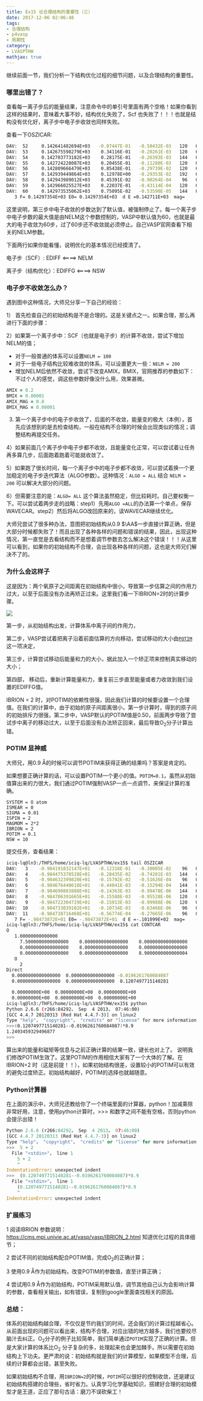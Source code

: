 ```yaml
---
title: Ex15 论合理结构的重要性（三）
date: 2017-12-06 02:06:48
tags: 
- 合理结构
- p4vasp
- 周期性
category:
- LVASPTHW
mathjax: true
---
```




继续前面一节，我们分析一下结构优化过程的细节问题，以及合理结构的重要性。



### 哪里出错了？

查看每一离子步后的能量结果，注意命令中的单引号里面有两个空格！如果你看到这样的结果时，意味着大事不妙，结构优化失败了，Scf 也失败了！！！也就是结构没有优化好，离子步中电子步收敛也同样失败。




查看一下OSZICAR:

```bash
DAV:  52     0.142641482694E+03   -0.87447E-01   -0.50432E-03   120   0.175E-01    0.188E+00
DAV:  53     0.142675598279E+03    0.34116E-01   -0.20261E-03   120   0.869E-02    0.185E+00
DAV:  54     0.142703773182E+03    0.28175E-01   -0.26393E-03   144   0.121E-01    0.190E+00
DAV:  55     0.142724228087E+03    0.20455E-01   -0.11280E-03   120   0.795E-02    0.193E+00
DAV:  56     0.142809666479E+03    0.85438E-01   -0.29739E-02   120   0.433E-01    0.211E+00
DAV:  57     0.142939449864E+03    0.12978E+00   -0.29353E-02   192   0.367E-01    0.196E+00
DAV:  58     0.142943989012E+03    0.45391E-02   -0.90264E-04    96   0.810E-02    0.193E+00
DAV:  59     0.142966025527E+03    0.22037E-01   -0.43114E-04   120   0.704E-02    0.196E+00
DAV:  60     0.142973535062E+03    0.75095E-02   -0.53590E-05   144   0.234E-02
   3 F= 0.14297354E+03 E0= 0.14297354E+03  d E =0.142711E+03  mag=     0.0441
```



这里说明，第三步中电子收敛的步数达到了默认值，被强制停止了。每一个离子步中电子步数的最大值是由NELM这个参数控制的，VASP中默认值为60，也就是最大的电子收敛为60步，过了60步还不收敛就必须停止。自己VASP官网查看下相关的NELM参数。

下面两行如果你能看懂，说明优化的基本情况已经摸清了。

 

电子步（SCF）: EDIFF <====> NELM 

离子步（结构优化）：EDIFFG <====> NSW

 

### 电子步不收敛怎么办？

遇到图中这种情况，大师兄分享一下自己的经验：

1） 首先检查自己的初始结构是不是合理的。这是关键点之一。如果合理，那么再进行下面的步骤：

2）如果第一个离子步中：SCF（也就是电子步）的计算不收敛，尝试下增加NELM的值；

* 对于一般普通的体系可以设置`NELM = 100`
* 对于一些电子结构比较难收敛的体系，可以设置更大一些：`NELM = 200`
* 增加NELM后依然不收敛，尝试下改变AMIX，BMIX，官网推荐的参数如下：不过个人的感觉，调这些参数好像没什么用，效果甚微。

```fortran
AMIX = 0.2
BMIX = 0.00001
AMIX_MAG = 0.8
BMIX_MAG = 0.00001
```

3) 第一个离子步中的电子步收敛了，后面的不收敛，能量变的极大（本例），首先应该想到的是去检查结构，一般在结构不合理的时候会出现类似的情况；调整结构再提交任务。

4）如果前面几个离子步中电子步都不收敛，且能量变化正常，可以尝试着让任务再多算几步，后面跑着跑着可能就收敛了。

5）如果跑了很长时间，每一个离子步中的电子步都不收敛，可以尝试着换一个更加稳定的电子步迭代算法（ALGO参数）。这种情况：`ALGO = ALL`  结合 `NELM = 200` 可以解决大部分的问题。

6）但需要注意的是：`ALGO= ALL` 这个算法虽然稳定，但比较耗时。自己要权衡一下。可以尝试着两步走的战略：step1）先用`ALGO =ALL`的办法算一个单点，保存WAVECAR。step2）然后将ALGO改回原来的，读WAVECAR继续优化。



大师兄尝试了很多种办法，意图把初始结构从0.9 $\AA$一步直接计算正确，但是大部分时候都失败了！而且出现了各种各样的问题和错误的结果，因此，出现这种情况，第一直觉是去看结构而不是想着调节参数去怎么解决这个错误！！！从这里可以看到，如果你的初始结构不合理，会出现各种各样的问题，这也是大师兄们解决不了的。

 

### 为什么会这样子

这是因为：两个氧原子之间距离在初始结构中很小，导致第一步估算之间的作用力过大，以至于后面没有办法再矫正过来。这里我们看一下IBRION=2时的计算步骤。

 ![](ex15/ex15-1.jpeg)



第一步，从初始结构出发，计算体系中离子间的作用力，

第二步，VASP尝试着把离子沿着前面估算的方向移动，尝试移动的大小由[`POTIM`](https://cms.mpi.univie.ac.at/wiki/index.php/POTIM)这一项决定，

第三步，计算尝试移动后能量和力的大小，据此加入一个矫正项来控制真实移动的大小；

第四部， 移动后，重新计算能量和力，重复前三步直至能量或者力收敛到我们设置的EDIFFG值。

 

IBRION = 2 时，对POTIM的依赖性很强，因此我们计算的时候要设置一个合理值。在我们的计算中，由于初始的原子间距离很小，第一步计算时，得到的原子间的初始排斥力很强，第二步中，VASP默认的POTIM值是0.50，前面两步导致了尝试步中离子的移动过大，以至于后面没有办法矫正回来，最后导致O$_2$分子计算出错。



### POTIM 显神威

大师兄，用0.9 Å的时候可以调节POTIM来获得正确的结果吗？答案是肯定的。

如果想要正确计算的话，可以设置POTIM一个更小的值。`POTIM=0.1`，虽然从初始值算出来的力很大，我们通过POTIM强制VASP一点一点调节，来保证计算的准确。

```
SYSTEM = O atom
ISMEAR = 0
SIGMA = 0.01
ISPIN = 2
MAGMOM = 2*2
IBRION = 2
POTIM = 0.1
NSW = 10
```

提交任务，查看结果：

```bash
iciq-lq@ln3:/THFS/home/iciq-lq/LVASPTHW/ex15$ tail OSZICAR
DAV:   3    -0.984191032147E+01   -0.12318E-01   -0.38005E-02    96   0.891E-01    0.516E-01
DAV:   4    -0.984475378528E+01   -0.28435E-02   -0.74281E-03   144   0.367E-01    0.198E-01
DAV:   5    -0.984632399820E+01   -0.15702E-02   -0.51626E-04    96   0.101E-01    0.914E-02
DAV:   6    -0.984676440618E+01   -0.44041E-03   -0.15294E-04   144   0.511E-02    0.169E-02
DAV:   7    -0.984690803808E+01   -0.14363E-03   -0.99478E-06   144   0.122E-02    0.829E-03
DAV:   8    -0.984706391665E+01   -0.15588E-03   -0.95528E-06   120   0.898E-03    0.489E-03
DAV:   9    -0.984722304729E+01   -0.15913E-03   -0.99988E-06   120   0.862E-03    0.292E-03
DAV:  10    -0.984733039102E+01   -0.10734E-03   -0.63466E-06    96   0.690E-03    0.215E-03
DAV:  11    -0.984738716468E+01   -0.56774E-04   -0.27665E-06    96   0.463E-03
   7 F= -.98473872E+01 E0= -.98473872E+01  d E =-.101099E+02  mag=    -2.0000
iciq-lq@ln3:/THFS/home/iciq-lq/LVASPTHW/ex15$ cat CONTCAR
O
   1.00000000000000
     7.5000000000000000    0.0000000000000000    0.0000000000000000
     0.0000000000000000    8.0000000000000000    0.0000000000000000
     0.0000000000000000    0.0000000000000000    8.9000000000000004
   O
     2
Direct
  0.0000000000000000  0.0000000000000000 -0.0196261760084087
  0.0000000000000000  0.0000000000000000  0.1207497715140281

  0.00000000E+00  0.00000000E+00  0.00000000E+00
  0.00000000E+00  0.00000000E+00  0.00000000E+00
iciq-lq@ln3:/THFS/home/iciq-lq/LVASPTHW/ex15$ python
Python 2.6.6 (r266:84292， Sep  4 2013， 07:46:00)
[GCC 4.4.7 20120313 (Red Hat 4.4.7-3)] on linux2
Type "help"， "copyright"， "credits" or "license" for more information.
>>>(0.1207497715140281--0.0196261760084087)*8.9
1.2493459329496877
>>>

```



算出来的能量和磁矩等信息与之前正确计算的结果一致，键长也对上了。 说明我们修改POTIM生效了。这里POTIM的作用相信大家有了一个大体的了解。在IBRION=2 时（这是前提！！），如果初始结构很差，设置较小的POTIM可以有效的避免过度矫正。初始结构越好，POTIM的选择也就越随意。



### Python计算器

在上面的演示中，大师兄还教给你了一个终端里面的计算器，python！加减乘除非常好用，注意，使用python计算时，>>> 和数字之间不能有空格，否则python会提示出错！

```python
Python 2.6.6 (r266:84292， Sep  4 2013， 07:46:00)
[GCC 4.4.7 20120313 (Red Hat 4.4.7-3)] on linux2
Type "help"， "copyright"， "credits" or "license" for more information.
>>>  5 + 2
  File "<stdin>"， line 1
    5 + 2
    ^
IndentationError: unexpected indent
>>>  (0.1207497715140281--0.0196261760084087)*8.9
  File "<stdin>"， line 1
    (0.1207497715140281--0.0196261760084087)*8.9
    ^
IndentationError: unexpected indent
```



### 扩展练习

 

1 阅读IBRION 参数说明：https://cms.mpi.univie.ac.at/vasp/vasp/IBRION_2.html 知道优化过程的具体细节；

2 尝试不同的初始结构配合POTIM值，完成O$_2$的正确计算；

3 使用0.9 Å作为初始结构，改变POTIM的参数值，直至计算正确；

4 尝试用0.9 Å作为初始结构，POTIM采用默认值，调节其他自己认为会影响计算的参数，查看相关输出，如有错误，复制到google里面查找相关的原因。 

 

### 总结：

 

体系的初始结构越合理，不仅仅是节约我们的时间，还会我们的计算过程越省心。从前面出现的问题可以看出来，结构不合理，对应出错的地方越多，我们也要绞尽脑汁去纠正。O$_2$分子的例子比较简单，我们简单通过`POTIM`实现了正确的计算。但是大家计算的体系比O$_2$ 分子复杂的多，处理起来也会更加棘手。所以需要在初始结构上下功夫。更严肃的说：初始结构就是我们的计算模型，如果模型不合理，后续的计算都会出错，甚至失败。

如果初始结构不合理，用`IBRION=2`的时候，`POTIM`可以很好的控制收敛，还是建议初始结构搭建的合理些，省时省力。认真学习化学基础知识，搭建好合理的初始模型才是王道，正应了那句古话：磨刀不误砍柴工！